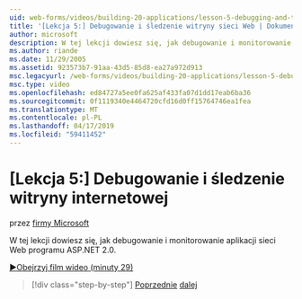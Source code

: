 ```yaml
---
uid: web-forms/videos/building-20-applications/lesson-5-debugging-and-tracing-your-website
title: '[Lekcja 5:] Debugowanie i śledzenie witryny sieci Web | Dokumentacja firmy Microsoft'
author: microsoft
description: W tej lekcji dowiesz się, jak debugowanie i monitorowanie aplikacji sieci Web programu ASP.NET 2.0.
ms.author: riande
ms.date: 11/29/2005
ms.assetid: 923573b7-91aa-43d5-85d8-ea27a972d913
msc.legacyurl: /web-forms/videos/building-20-applications/lesson-5-debugging-and-tracing-your-website
msc.type: video
ms.openlocfilehash: ed84727a5ee0fa625af433fa07d1dd17eab6ba36
ms.sourcegitcommit: 0f1119340e4464720cfd16d0ff15764746ea1fea
ms.translationtype: MT
ms.contentlocale: pl-PL
ms.lasthandoff: 04/17/2019
ms.locfileid: "59411452"
---
```

# <a name="lesson-5-debugging-and-tracing-your-website"></a>[Lekcja 5:] Debugowanie i śledzenie witryny internetowej

przez [firmy Microsoft](https://github.com/microsoft)

W tej lekcji dowiesz się, jak debugowanie i monitorowanie aplikacji sieci Web programu ASP.NET 2.0.

[&#9654;Obejrzyj film wideo (minuty 29)](https://channel9.msdn.com/Blogs/ASP-NET-Site-Videos/lesson-5-debugging-and-tracing-your-website)

> [!div class="step-by-step"]
> [Poprzednie](lesson-4-understanding-web-application-state.md)
> [dalej](lesson-6-working-with-stylesheets-and-master-pages.md)
